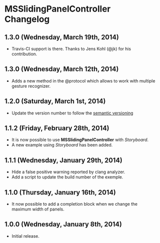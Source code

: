 # MSSlidingPanelController Changelog
## 1.3.0 (Wednesday, March 19th, 2014)
- Travis-CI support is there. Thanks to Jens Kohl (@jk) for his contribution.

## 1.3.0 (Wednesday, March 12th, 2014)
- Adds a new method in the @protocol which allows to work with multiple gesture recognizer.

## 1.2.0 (Saturday, March 1st, 2014)
- Update the version number to follow the [semantic versioning](http://semver.org)

## 1.1.2 (Friday, February 28th, 2014)
- It is now possible to use **MSSlidingPanelController** with *Storyboard*.
- A new example using *Storyboard* has been added.

## 1.1.1 (Wednesday, January 29th, 2014)
- Hide a false positive warning reported by clang analyzer.
- Add a script to update the build number of the exemple.

## 1.1.0 (Thursday, January 16th, 2014)
- It now possible to add a completion block when we change the maximum width of panels.

## 1.0.0 (Wednesday, January 8th, 2014)
- Initial release.